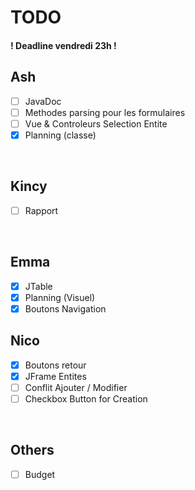 # TODO

#### ! Deadline vendredi 23h !

## Ash

- [ ] JavaDoc
- [ ] Methodes parsing pour les formulaires
- [ ] Vue & Controleurs Selection Entite
- [X] Planning (classe)

<br>

## Kincy

- [ ] Rapport

<br>

## Emma

- [X] JTable
- [X] Planning (Visuel)
- [X] Boutons Navigation

## Nico

- [X] Boutons retour
- [X] JFrame Entites
- [ ] Conflit Ajouter / Modifier
- [ ] Checkbox Button for Creation

<br>

## Others

- [ ] Budget
